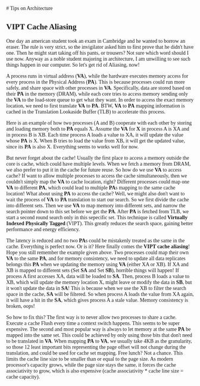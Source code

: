 <span style="font-family: 'Lucida Console';">
# Tips on Architecture

## VIPT Cache Aliasing
One day an american student took an exam in Cambridge and he wanted to borrow an eraser. The rule is very strict,
so the invigilator asked him to first prove that he didn't have one. Then he might start taking off his pants, or
trousers? Not sure which word should I use now. Anyway as a noble student majoring in architecture, I am
unwilling to see such things happen in our computer. So let's get rid of Aliasing, now!

A process runs in virtual address (**VA**), while the hardware executes memory access for every process in the
Physical Address (**PA**). This is because processes could run more safely, and share space with other processes
in **VA**. Specifically, data are stored based on their **PA** in the memory (DRAM), while each core tries to
access memory sending only the **VA** to the load-store queue to get what they want. In order to access the exact
memory location, we need to first translate **VA** to **PA**. BTW, **VA** to **PA** mapping information is cached
in the Translation Lookaside Buffer (TLB) to accelerate this process.

Here is an example of how two processes (A and B) cooperate with each other by storing and loading memory both to
**PA** equals X. Assume the **VA** for **X** in process A is XA and in process B is XB. Each time process A loads
a value to XA, it will update the value whose **PA** is X. When B tries to load the value from XB, it will
get the updated value, since its **PA** is also X. Everything seems to works well for now.

But never forget about the cache! Usually the first place to access a memory outside the core is cache, which could
have multiple levels. When we fetch a memory from DRAM, we also prefer to put it in the cache for future reuse.
So how do we use **VA** to access cache? If want to allow multiple processes to access the cache simultaneously,
then we couldn't simply map the **VA** to cache location, right? Different processes could map one **VA** to
different **PA**, which could lead to multiple **PA**s mapping to the same cache location! What about using
**PA** to access the cache? Well, we might also don't want to wait the process of **VA** to **PA** translation
to start our search. So we first divide the cache into different sets. Then we use **VA** to map memory into
different sets, and narrow the search pointer down to this set before we get the **PA**. After **PA** is fetched
from TLB, we start a second round search only in this sepecific set. This technique is called
**Virtually Indexed Physically Tagged** (VIPT). This greatly reduces the search space, gaining better performance
and energy efficiency.

The latency is reduced and no two **PA**s could be mistakenly treated as the same in the cache. Everything is
perfect now. Or is it? Here finally comes the **VIPT cache aliasing**! Hope you still remember the example given
above. Two processes could map their own **VA** to the same **PA**, and for memory consistency, we need to update
all data replicates belongs this **PA** when we updating the memory using **VA** (either XA or XB). If XA and XB
is mapped to different sets (Set **SA** and Set **SB**), horrible things will happen! If process A first accesses
XA, data will be loaded to **SA**. Then, process B loads a value to XB, which will update the memory location X,
might leave or modify the data in **SB**, but it won't update the data in **SA**! This is because when we use the
XB to filter the search space in the cache, **SA** will be filtered. So when process A loads the value from XA
again, it will have a hit in the **SA**, which gives process A a stale value. Memory consistency is broken, oops!

So how to fix this? The first way is to never allow two processes to share a cache. Execute a cache Flush every
time a context switch happens. This seems to be super expensive. The second and most popular way is always to
let memory at the same **PA** be mapped into the same set. This could be achieved by only using those bits that
don't need to be translated in **VA**. When mapping **PA**  to **VA**, we usually take 4KB as the granularity, so
those 12 least important bits representing the page offset will not change during the translation, and could be
used for cache set mapping. Free lunch? Not a chance. This limits the cache line size to be smaller than or equal
to the page size. As modern processor's capacity grows, while the page size stays the same, it forces the cache
associativity to grow, which is also expensive (cache associativity * cache line size = cache capacity).

</span>